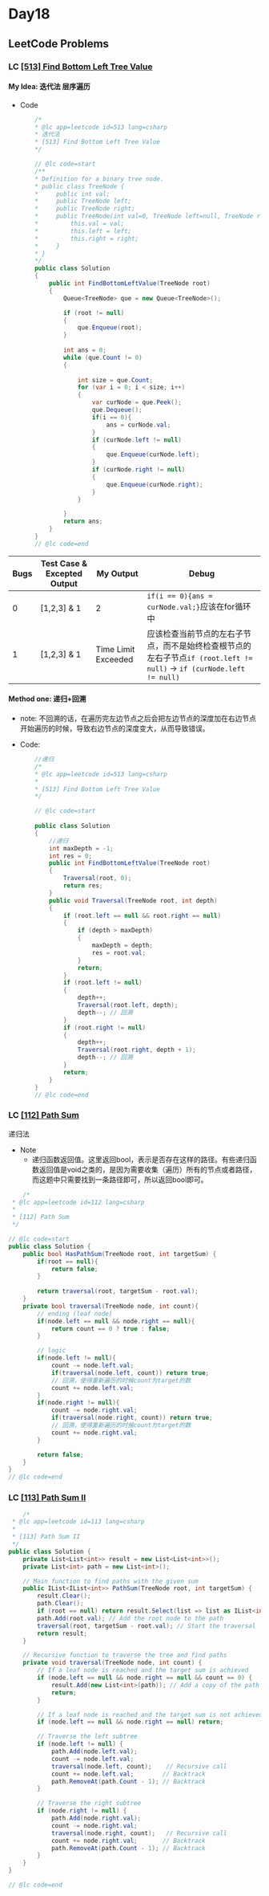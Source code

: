# Day18


## LeetCode Problems
    
### LC [[513] Find Bottom Left Tree Value](https://leetcode.com/problems/find-bottom-left-tree-value/description/)

#### My Idea: 迭代法 层序遍历

  - Code 
    ```csharp
        /*
        * @lc app=leetcode id=513 lang=csharp
        * 迭代法
        * [513] Find Bottom Left Tree Value
        */

        // @lc code=start
        /**
        * Definition for a binary tree node.
        * public class TreeNode {
        *     public int val;
        *     public TreeNode left;
        *     public TreeNode right;
        *     public TreeNode(int val=0, TreeNode left=null, TreeNode right=null) {
        *         this.val = val;
        *         this.left = left;
        *         this.right = right;
        *     }
        * }
        */
        public class Solution
        {
            public int FindBottomLeftValue(TreeNode root)
            {
                Queue<TreeNode> que = new Queue<TreeNode>();

                if (root != null)
                {
                    que.Enqueue(root);
                }
                
                int ans = 0;
                while (que.Count != 0)
                {
                
                    int size = que.Count;
                    for (var i = 0; i < size; i++)
                    {
                        var curNode = que.Peek();
                        que.Dequeue();
                        if(i == 0){
                            ans = curNode.val;
                        }
                        if (curNode.left != null)
                        {
                            que.Enqueue(curNode.left);
                        }
                        if (curNode.right != null)
                        {
                            que.Enqueue(curNode.right);
                        }
                    }

                }
                return ans;
            }
        }
        // @lc code=end


    ```
    
    

  | Bugs | Test Case & Excepted Output | My Output | Debug |
  | ---- | --------------------------- | --------- | ----- |
  |  0   |[1,2,3] & 1 | 2 |   `if(i == 0){ans = curNode.val;}`应该在for循环中  |
  |   1   |   [1,2,3] & 1   | Time Limit Exceeded | 应该检查当前节点的左右子节点，而不是始终检查根节点的左右子节点`if (root.left != null)` -> `if (curNode.left != null)`|
  

#### Method one: 递归+回溯
  - note: 不回溯的话，在遍历完左边节点之后会把左边节点的深度加在右边节点开始遍历的时候，导致右边节点的深度变大，从而导致错误。

  
  - Code:
    ```csharp
        //递归
        /*
        * @lc app=leetcode id=513 lang=csharp
        *
        * [513] Find Bottom Left Tree Value
        */

        // @lc code=start
       
        public class Solution
        {
            //递归
            int maxDepth = -1;
            int res = 0;
            public int FindBottomLeftValue(TreeNode root)
            {
                Traversal(root, 0);
                return res;
            }
            public void Traversal(TreeNode root, int depth)
            {
                if (root.left == null && root.right == null)
                {
                    if (depth > maxDepth)
                    {
                        maxDepth = depth;
                        res = root.val;
                    }
                    return;
                }
                if (root.left != null)
                {
                    depth++;
                    Traversal(root.left, depth);
                    depth--; // 回溯
                }
                if (root.right != null)
                {
                    depth++;
                    Traversal(root.right, depth + 1);
                    depth--; // 回溯
                }
                return;
            }
        }
        // @lc code=end

### LC [[112] Path Sum](https://leetcode.com/problems/path-sum/description/)
递归法
- Note
  - 递归函数返回值。这里返回bool，表示是否存在这样的路径。有些递归函数返回值是void之类的，是因为需要收集（遍历）所有的节点或者路径，而这题中只需要找到一条路径即可，所以返回bool即可。
```csharp
    /*
 * @lc app=leetcode id=112 lang=csharp
 *
 * [112] Path Sum
 */

// @lc code=start
public class Solution {
    public bool HasPathSum(TreeNode root, int targetSum) {
        if(root == null){
            return false;
        }
        
        return traversal(root, targetSum - root.val);
    }
    private bool traversal(TreeNode node, int count){
        // ending (leaf node)
        if(node.left == null && node.right == null){
            return count == 0 ? true : false;
        }

        // logic
        if(node.left != null){
            count -= node.left.val;
            if(traversal(node.left, count)) return true;
            // 回溯，使得重新遍历的时候count为target的数
            count += node.left.val;
        }
        if(node.right != null){
            count -= node.right.val;
            if(traversal(node.right, count)) return true;
            // 回溯，使得重新遍历的时候count为target的数
            count += node.right.val;
        }

        return false;
    }
}
// @lc code=end

```

### LC [[113] Path Sum II](https://leetcode.com/problems/path-sum-ii/description/)

```csharp
    /*
 * @lc app=leetcode id=113 lang=csharp
 *
 * [113] Path Sum II
 */
public class Solution {
    private List<List<int>> result = new List<List<int>>();
    private List<int> path = new List<int>();

    // Main function to find paths with the given sum
    public IList<IList<int>> PathSum(TreeNode root, int targetSum) {
        result.Clear();
        path.Clear();
        if (root == null) return result.Select(list => list as IList<int>).ToList();
        path.Add(root.val); // Add the root node to the path
        traversal(root, targetSum - root.val); // Start the traversal
        return result;
    }

    // Recursive function to traverse the tree and find paths
    private void traversal(TreeNode node, int count) {
        // If a leaf node is reached and the target sum is achieved
        if (node.left == null && node.right == null && count == 0) {
            result.Add(new List<int>(path)); // Add a copy of the path to the result
            return;
        }

        // If a leaf node is reached and the target sum is not achieved, or if it's not a leaf node
        if (node.left == null && node.right == null) return;

        // Traverse the left subtree
        if (node.left != null) {
            path.Add(node.left.val);
            count -= node.left.val;
            traversal(node.left, count);    // Recursive call
            count += node.left.val;        // Backtrack
            path.RemoveAt(path.Count - 1); // Backtrack
        }

        // Traverse the right subtree
        if (node.right != null) {
            path.Add(node.right.val);
            count -= node.right.val;
            traversal(node.right, count);   // Recursive call
            count += node.right.val;       // Backtrack
            path.RemoveAt(path.Count - 1); // Backtrack
        }
    }
}

// @lc code=end

```